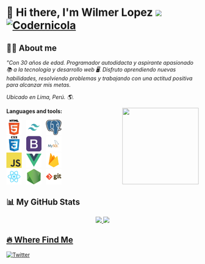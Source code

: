 # :wave: Hi there, I'm Wilmer Lopez <img src="https://media.giphy.com/media/mGcNjsfWAjY5AEZNw6/giphy.gif" width="50"> [![Codernicola](https://img.shields.io/github/followers/DevOld112?style=social)]([(https://github.com/DevOld112)])

## :technologist: About me



_"Con 30 años de edad. Programador autodidacta y aspirante apasionado 📚 a la tecnología y desarrollo web 🖥️. Disfruto aprendiendo nuevas habilidades, resolviendo problemas y trabajando con una actitud positiva para alcanzar mis metas._


_Ubicado en Lima, Perú. 🌎._

 <a href="#"><img align="right" src="https://github.com/blackcater/blackcater/raw/main/images/banner.gif" width="200 " height="200" /></a>




**Languages and tools:**  

<div style="display: flex;">
  <div style="margin-bottom: 10;">
  <code><img height="40" src="https://raw.githubusercontent.com/github/explore/80688e429a7d4ef2fca1e82350fe8e3517d3494d/topics/html/html.png"></code>
  &nbsp;
  <code><img height="40" src="https://raw.githubusercontent.com/github/explore/80688e429a7d4ef2fca1e82350fe8e3517d3494d/topics/tailwind/tailwind.png"></code>
  &nbsp;
  <code><img height="40" src="https://raw.githubusercontent.com/github/explore/80688e429a7d4ef2fca1e82350fe8e3517d3494d/topics/postgresql/postgresql.png"></code>
  &nbsp;
  </div>
</div>



<div style="display: flex;">
  <div style="margin-bottom: 10;">
  <code><img height="40" src="https://raw.githubusercontent.com/github/explore/80688e429a7d4ef2fca1e82350fe8e3517d3494d/topics/css/css.png"></code>
  &nbsp;
  <code><img height="40" src="https://raw.githubusercontent.com/github/explore/80688e429a7d4ef2fca1e82350fe8e3517d3494d/topics/bootstrap/bootstrap.png"></code>
  &nbsp;
  <code><img height="40" src="https://raw.githubusercontent.com/github/explore/80688e429a7d4ef2fca1e82350fe8e3517d3494d/topics/mysql/mysql.png"></code>
  &nbsp;
  </div>
</div>



<div style="display: flex;">
 <div style="margin-bottom: 10;">
  <code><img height="40" src="https://raw.githubusercontent.com/github/explore/80688e429a7d4ef2fca1e82350fe8e3517d3494d/topics/javascript/javascript.png"></code>
  &nbsp;
  <code><img height="40" src="https://raw.githubusercontent.com/github/explore/80688e429a7d4ef2fca1e82350fe8e3517d3494d/topics/vue/vue.png"></code>
  &nbsp;
  <code><img height="40" src="https://raw.githubusercontent.com/github/explore/80688e429a7d4ef2fca1e82350fe8e3517d3494d/topics/firebase/firebase.png"></code>
  &nbsp;
 </div>
</div>





<div style="display: flex;">
 <div style="margin-bottom: 10;">
  <code><img height="40" src="https://raw.githubusercontent.com/github/explore/80688e429a7d4ef2fca1e82350fe8e3517d3494d/topics/react/react.png"></code>
  &nbsp;
  <code><img height="40" src="https://raw.githubusercontent.com/github/explore/80688e429a7d4ef2fca1e82350fe8e3517d3494d/topics/nodejs/nodejs.png"></code>
  &nbsp;
  <code><img height="40" src="https://raw.githubusercontent.com/github/explore/80688e429a7d4ef2fca1e82350fe8e3517d3494d/topics/git/git.png"></code>
  &nbsp;
 </div>
</div>




## :bar_chart: My GitHub Stats

<div align ="center">
  <a href="https://github.com/DevOld112">
    <img height="150em" src="https://github-readme-stats.vercel.app/api?username=DevOld112&count_private=true&include_all_commits=true&show_icons=true&theme=dark&hide_border=false&show_owner=true%22"/>
    <img height="150em" src="https://github-readme-stats.vercel.app/api/top-langs/?username=DevOld112&theme=dark&hide_border=false&&layout=compact"/>
 </div>
  




## :fire: Where Find Me

![Twitter](https://img.shields.io/twitter/follow/EdwardEmpatico?color=%230000ff&label=Twitter&logo=twitter)


